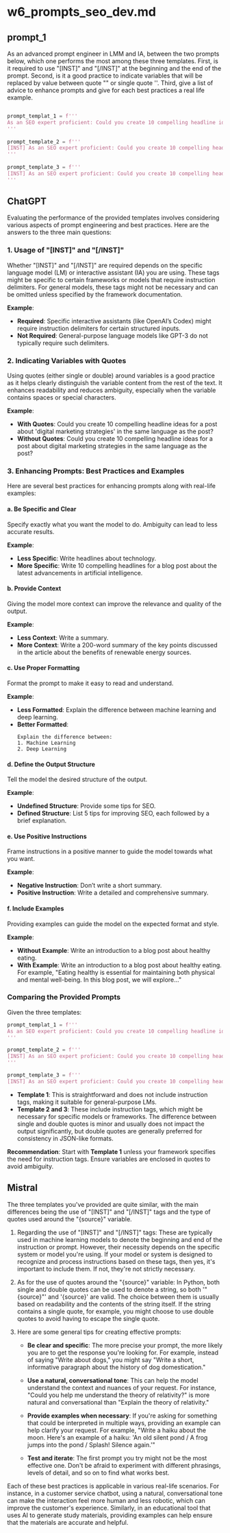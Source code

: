 # w6_prompts_seo_dev.md

## prompt_1
As an advanced prompt engineer in LMM and IA, between the two prompts below, which one performs the most among these three templates. First, is it required to use "[INST]" and "[/INST]" at the beginning and the end of the prompt. Second, is it a good practice to indicate variables that will be replaced by value between quote "" or single quote ''. Third, give a list of advice to enhance prompts and give for each best practices a real life example.


```python

prompt_templat_1 = f'''
As an SEO expert proficient: Could you create 10 compelling headline ideas for a post about '{source}' in the same language as the post?
'''
    
prompt_template_2 = f'''
[INST] As an SEO expert proficient: Could you create 10 compelling headline ideas for a post about '{source}' in the same language as the post? [/INST]
'''
    
prompt_template_3 = f'''
[INST] As an SEO expert proficient: Could you create 10 compelling headline ideas for a post about "{source}" in the same language as the post? [/INST]
'''

```


## ChatGPT

Evaluating the performance of the provided templates involves considering various aspects of prompt engineering and best practices. Here are the answers to the three main questions:

### 1. Usage of "[INST]" and "[/INST]"
Whether "[INST]" and "[/INST]" are required depends on the specific language model (LM) or interactive assistant (IA) you are using. These tags might be specific to certain frameworks or models that require instruction delimiters. For general models, these tags might not be necessary and can be omitted unless specified by the framework documentation.

**Example**:
- **Required**: Specific interactive assistants (like OpenAI’s Codex) might require instruction delimiters for certain structured inputs.
- **Not Required**: General-purpose language models like GPT-3 do not typically require such delimiters.

### 2. Indicating Variables with Quotes
Using quotes (either single or double) around variables is a good practice as it helps clearly distinguish the variable content from the rest of the text. It enhances readability and reduces ambiguity, especially when the variable contains spaces or special characters.

**Example**:
- **With Quotes**: Could you create 10 compelling headline ideas for a post about 'digital marketing strategies' in the same language as the post?
- **Without Quotes**: Could you create 10 compelling headline ideas for a post about digital marketing strategies in the same language as the post?

### 3. Enhancing Prompts: Best Practices and Examples
Here are several best practices for enhancing prompts along with real-life examples:

#### a. Be Specific and Clear
Specify exactly what you want the model to do. Ambiguity can lead to less accurate results.

**Example**:
- **Less Specific**: Write headlines about technology.
- **More Specific**: Write 10 compelling headlines for a blog post about the latest advancements in artificial intelligence.

#### b. Provide Context
Giving the model more context can improve the relevance and quality of the output.

**Example**:
- **Less Context**: Write a summary.
- **More Context**: Write a 200-word summary of the key points discussed in the article about the benefits of renewable energy sources.

#### c. Use Proper Formatting
Format the prompt to make it easy to read and understand.

**Example**:
- **Less Formatted**: Explain the difference between machine learning and deep learning.
- **Better Formatted**: 
  ```
  Explain the difference between:
  1. Machine Learning
  2. Deep Learning
  ```

#### d. Define the Output Structure
Tell the model the desired structure of the output.

**Example**:
- **Undefined Structure**: Provide some tips for SEO.
- **Defined Structure**: List 5 tips for improving SEO, each followed by a brief explanation.

#### e. Use Positive Instructions
Frame instructions in a positive manner to guide the model towards what you want.

**Example**:
- **Negative Instruction**: Don’t write a short summary.
- **Positive Instruction**: Write a detailed and comprehensive summary.

#### f. Include Examples
Providing examples can guide the model on the expected format and style.

**Example**:
- **Without Example**: Write an introduction to a blog post about healthy eating.
- **With Example**: Write an introduction to a blog post about healthy eating. For example, "Eating healthy is essential for maintaining both physical and mental well-being. In this blog post, we will explore..."

### Comparing the Provided Prompts
Given the three templates:

```python
prompt_templat_1 = f'''
As an SEO expert proficient: Could you create 10 compelling headline ideas for a post about '{source}' in the same language as the post?
'''

prompt_template_2 = f'''
[INST] As an SEO expert proficient: Could you create 10 compelling headline ideas for a post about '{source}' in the same language as the post? [/INST]
'''

prompt_template_3 = f'''
[INST] As an SEO expert proficient: Could you create 10 compelling headline ideas for a post about "{source}" in the same language as the post? [/INST]
```

- **Template 1**: This is straightforward and does not include instruction tags, making it suitable for general-purpose LMs.
- **Template 2 and 3**: These include instruction tags, which might be necessary for specific models or frameworks. The difference between single and double quotes is minor and usually does not impact the output significantly, but double quotes are generally preferred for consistency in JSON-like formats.

**Recommendation**: Start with **Template 1** unless your framework specifies the need for instruction tags. Ensure variables are enclosed in quotes to avoid ambiguity.


## Mistral
The three templates you've provided are quite similar, with the main differences being the use of "[INST]" and "[/INST]" tags and the type of quotes used around the "{source}" variable.

1. Regarding the use of "[INST]" and "[/INST]" tags: These are typically used in machine learning models to denote the beginning and end of the instruction or prompt. However, their necessity depends on the specific system or model you're using. If your model or system is designed to recognize and process instructions based on these tags, then yes, it's important to include them. If not, they're not strictly necessary.

2. As for the use of quotes around the "{source}" variable: In Python, both single and double quotes can be used to denote a string, so both '"{source}"' and '{source}' are valid. The choice between them is usually based on readability and the contents of the string itself. If the string contains a single quote, for example, you might choose to use double quotes to avoid having to escape the single quote.

3. Here are some general tips for creating effective prompts:

   - **Be clear and specific**: The more precise your prompt, the more likely you are to get the response you're looking for. For example, instead of saying "Write about dogs," you might say "Write a short, informative paragraph about the history of dog domestication."

   - **Use a natural, conversational tone**: This can help the model understand the context and nuances of your request. For instance, "Could you help me understand the theory of relativity?" is more natural and conversational than "Explain the theory of relativity."

   - **Provide examples when necessary**: If you're asking for something that could be interpreted in multiple ways, providing an example can help clarify your request. For example, "Write a haiku about the moon. Here's an example of a haiku: 'An old silent pond / A frog jumps into the pond / Splash! Silence again.'"

   - **Test and iterate**: The first prompt you try might not be the most effective one. Don't be afraid to experiment with different phrasings, levels of detail, and so on to find what works best.

Each of these best practices is applicable in various real-life scenarios. For instance, in a customer service chatbot, using a natural, conversational tone can make the interaction feel more human and less robotic, which can improve the customer's experience. Similarly, in an educational tool that uses AI to generate study materials, providing examples can help ensure that the materials are accurate and helpful.



